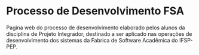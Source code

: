 # Processo de Desenvolvimento FSA

Pagina web do processo de desenvolvimento elaborado pelos alunos da disciplina de Projeto Integrador, destinado a ser aplicado nas operações de desenvolvimento dos sistemas da Fabrica de Software Acadêmica do IFSP-PEP.
